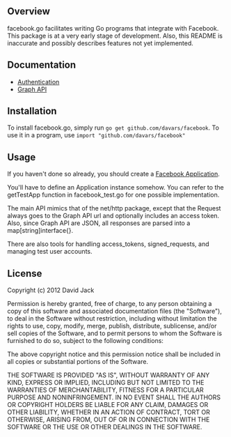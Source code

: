 ## Overview

facebook.go facilitates writing Go programs that integrate with Facebook.  
This package is at a very early stage of development.  Also, this README is 
inaccurate and possibly describes features not yet implemented.

## Documentation

* [Authentication](http://developers.facebook.com/docs/authentication/)
* [Graph API](http://developers.facebook.com/docs/reference/api/)

## Installation 

To install facebook.go, simply run `go get github.com/davars/facebook`. 
To use it in a program, use `import "github.com/davars/facebook"`

## Usage

If you haven't done so already, you should create a [Facebook
Application](https://developers.facebook.com/apps).

You'll have to define an Application instance somehow.  You can refer to the
getTestApp function in facebook_test.go for one possible implementation.

The main API mimics that of the net/http package, except that the Request
always goes to the Graph API url and optionally includes an access token.
Also, since Graph API are JSON, all responses are parsed into a
map[string]interface{}. 

There are also tools for handling access_tokens, signed_requests, and managing
test user accounts.

## License

Copyright (c) 2012 David Jack

Permission is hereby granted, free of charge, to any person obtaining a copy
of this software and associated documentation files (the "Software"), to deal
in the Software without restriction, including without limitation the rights
to use, copy, modify, merge, publish, distribute, sublicense, and/or sell
copies of the Software, and to permit persons to whom the Software is
furnished to do so, subject to the following conditions:

The above copyright notice and this permission notice shall be included in all
copies or substantial portions of the Software.

THE SOFTWARE IS PROVIDED "AS IS", WITHOUT WARRANTY OF ANY KIND, EXPRESS OR
IMPLIED, INCLUDING BUT NOT LIMITED TO THE WARRANTIES OF MERCHANTABILITY,
FITNESS FOR A PARTICULAR PURPOSE AND NONINFRINGEMENT. IN NO EVENT SHALL THE
AUTHORS OR COPYRIGHT HOLDERS BE LIABLE FOR ANY CLAIM, DAMAGES OR OTHER
LIABILITY, WHETHER IN AN ACTION OF CONTRACT, TORT OR OTHERWISE, ARISING FROM,
OUT OF OR IN CONNECTION WITH THE SOFTWARE OR THE USE OR OTHER DEALINGS IN THE
SOFTWARE.
